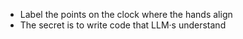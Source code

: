 - Label the points on the clock where the hands align
- The secret is to write code that LLM·s understand